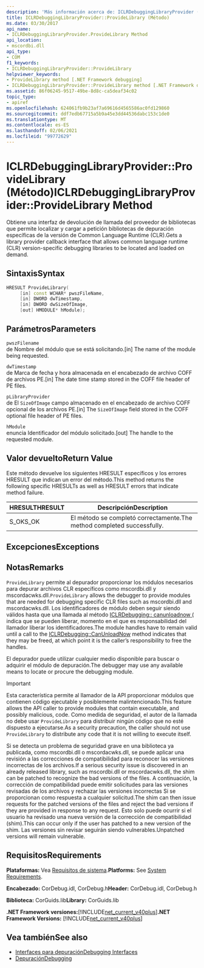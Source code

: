 ```yaml
---
description: 'Más información acerca de: ICLRDebuggingLibraryProvider (::P rovideLibrary (método)'
title: ICLRDebuggingLibraryProvider::ProvideLibrary (Método)
ms.date: 03/30/2017
api_name:
- ICLRDebuggingLibraryProvider.ProvideLibrary Method
api_location:
- mscordbi.dll
api_type:
- COM
f1_keywords:
- ICLRDebuggingLibraryProvider::ProvideLibrary
helpviewer_keywords:
- ProvideLibrary method [.NET Framework debugging]
- ICLRDebuggingLibraryProvider::ProvideLibrary method [.NET Framework debugging]
ms.assetid: 86f06245-9517-49be-8d8c-ca5deaf34c02
topic_type:
- apiref
ms.openlocfilehash: 624061fb9b23af7a69616d4565586ac0fd129860
ms.sourcegitcommit: ddf7edb67715a5b9a45e3dd44536dabc153c1de0
ms.translationtype: MT
ms.contentlocale: es-ES
ms.lasthandoff: 02/06/2021
ms.locfileid: "99772629"
---
```

# <a name="iclrdebugginglibraryproviderprovidelibrary-method"></a><span data-ttu-id="43061-103">ICLRDebuggingLibraryProvider::ProvideLibrary (Método)</span><span class="sxs-lookup"><span data-stu-id="43061-103">ICLRDebuggingLibraryProvider::ProvideLibrary Method</span></span>

<span data-ttu-id="43061-104">Obtiene una interfaz de devolución de llamada del proveedor de bibliotecas que permite localizar y cargar a petición bibliotecas de depuración específicas de la versión de Common Language Runtime (CLR).</span><span class="sxs-lookup"><span data-stu-id="43061-104">Gets a library provider callback interface that allows common language runtime (CLR) version-specific debugging libraries to be located and loaded on demand.</span></span>

## <a name="syntax"></a><span data-ttu-id="43061-105">Sintaxis</span><span class="sxs-lookup"><span data-stu-id="43061-105">Syntax</span></span>

```cpp
HRESULT ProvideLibrary(
     [in] const WCHAR* pwszFileName,
     [in] DWORD dwTimestamp,
     [in] DWORD dwSizeOfImage,
     [out] HMODULE* hModule);
```

## <a name="parameters"></a><span data-ttu-id="43061-106">Parámetros</span><span class="sxs-lookup"><span data-stu-id="43061-106">Parameters</span></span>

`pwszFilename` \
<span data-ttu-id="43061-107">de Nombre del módulo que se está solicitando.</span><span class="sxs-lookup"><span data-stu-id="43061-107">[in] The name of the module being requested.</span></span>

`dwTimestamp` \
<span data-ttu-id="43061-108">de Marca de fecha y hora almacenada en el encabezado de archivo COFF de archivos PE.</span><span class="sxs-lookup"><span data-stu-id="43061-108">[in] The date time stamp stored in the COFF file header of PE files.</span></span>

`pLibraryProvider` \
<span data-ttu-id="43061-109">de El `SizeOfImage` campo almacenado en el encabezado de archivo COFF opcional de los archivos PE.</span><span class="sxs-lookup"><span data-stu-id="43061-109">[in] The `SizeOfImage` field stored in the COFF optional file header of PE files.</span></span>

`hModule` \
<span data-ttu-id="43061-110">enuncia Identificador del módulo solicitado.</span><span class="sxs-lookup"><span data-stu-id="43061-110">[out] The handle to the requested module.</span></span>

## <a name="return-value"></a><span data-ttu-id="43061-111">Valor devuelto</span><span class="sxs-lookup"><span data-stu-id="43061-111">Return Value</span></span>

<span data-ttu-id="43061-112">Este método devuelve los siguientes HRESULT específicos y los errores HRESULT que indican un error del método.</span><span class="sxs-lookup"><span data-stu-id="43061-112">This method returns the following specific HRESULTs as well as HRESULT errors that indicate method failure.</span></span>

|<span data-ttu-id="43061-113">HRESULT</span><span class="sxs-lookup"><span data-stu-id="43061-113">HRESULT</span></span>|<span data-ttu-id="43061-114">Descripción</span><span class="sxs-lookup"><span data-stu-id="43061-114">Description</span></span>|
|-------------|-----------------|
|<span data-ttu-id="43061-115">S_OK</span><span class="sxs-lookup"><span data-stu-id="43061-115">S_OK</span></span>|<span data-ttu-id="43061-116">El método se completó correctamente.</span><span class="sxs-lookup"><span data-stu-id="43061-116">The method completed successfully.</span></span>|

## <a name="exceptions"></a><span data-ttu-id="43061-117">Excepciones</span><span class="sxs-lookup"><span data-stu-id="43061-117">Exceptions</span></span>

## <a name="remarks"></a><span data-ttu-id="43061-118">Notas</span><span class="sxs-lookup"><span data-stu-id="43061-118">Remarks</span></span>

<span data-ttu-id="43061-119">`ProvideLibrary` permite al depurador proporcionar los módulos necesarios para depurar archivos CLR específicos como mscordbi.dll y mscordacwks.dll.</span><span class="sxs-lookup"><span data-stu-id="43061-119">`ProvideLibrary` allows the debugger to provide modules that are needed for debugging specific CLR files such as mscordbi.dll and mscordacwks.dll.</span></span> <span data-ttu-id="43061-120">Los identificadores de módulo deben seguir siendo válidos hasta que una llamada al método [ICLRDebugging:: canunloadnow (](iclrdebugging-canunloadnow-method.md) indica que se pueden liberar, momento en el que es responsabilidad del llamador liberar los identificadores.</span><span class="sxs-lookup"><span data-stu-id="43061-120">The module handles have to remain valid until a call to the [ICLRDebugging::CanUnloadNow](iclrdebugging-canunloadnow-method.md) method indicates that they may be freed, at which point it is the caller’s responsibility to free the handles.</span></span>

<span data-ttu-id="43061-121">El depurador puede utilizar cualquier medio disponible para buscar o adquirir el módulo de depuración.</span><span class="sxs-lookup"><span data-stu-id="43061-121">The debugger may use any available means to locate or procure the debugging module.</span></span>

> [!IMPORTANT]
> <span data-ttu-id="43061-122">Esta característica permite al llamador de la API proporcionar módulos que contienen código ejecutable y posiblemente malintencionado.</span><span class="sxs-lookup"><span data-stu-id="43061-122">This feature allows the API caller to provide modules that contain executable, and possibly malicious, code.</span></span> <span data-ttu-id="43061-123">Como medida de seguridad, el autor de la llamada no debe usar `ProvideLibrary` para distribuir ningún código que no esté dispuesto a ejecutarse.</span><span class="sxs-lookup"><span data-stu-id="43061-123">As a security precaution, the caller should not use `ProvideLibrary` to distribute any code that it is not willing to execute itself.</span></span>
>
> <span data-ttu-id="43061-124">Si se detecta un problema de seguridad grave en una biblioteca ya publicada, como mscordbi.dll o mscordacwks.dll, se puede aplicar una revisión a las correcciones de compatibilidad para reconocer las versiones incorrectas de los archivos.</span><span class="sxs-lookup"><span data-stu-id="43061-124">If a serious security issue is discovered in an already released library, such as mscordbi.dll or mscordacwks.dll, the shim can be patched to recognize the bad versions of the files.</span></span> <span data-ttu-id="43061-125">A continuación, la corrección de compatibilidad puede emitir solicitudes para las versiones revisadas de los archivos y rechazar las versiones incorrectas Si se proporcionan como respuesta a cualquier solicitud.</span><span class="sxs-lookup"><span data-stu-id="43061-125">The shim can then issue requests for the patched versions of the files and reject the bad versions if they are provided in response to any request.</span></span> <span data-ttu-id="43061-126">Esto solo puede ocurrir si el usuario ha revisado una nueva versión de la corrección de compatibilidad (shim).</span><span class="sxs-lookup"><span data-stu-id="43061-126">This can occur only if the user has patched to a new version of the shim.</span></span> <span data-ttu-id="43061-127">Las versiones sin revisar seguirán siendo vulnerables.</span><span class="sxs-lookup"><span data-stu-id="43061-127">Unpatched versions will remain vulnerable.</span></span>

## <a name="requirements"></a><span data-ttu-id="43061-128">Requisitos</span><span class="sxs-lookup"><span data-stu-id="43061-128">Requirements</span></span>

<span data-ttu-id="43061-129">**Plataformas:** Vea [Requisitos de sistema](../../get-started/system-requirements.md).</span><span class="sxs-lookup"><span data-stu-id="43061-129">**Platforms:** See [System Requirements](../../get-started/system-requirements.md).</span></span>

<span data-ttu-id="43061-130">**Encabezado:** CorDebug.idl, CorDebug.h</span><span class="sxs-lookup"><span data-stu-id="43061-130">**Header:** CorDebug.idl, CorDebug.h</span></span>

<span data-ttu-id="43061-131">**Biblioteca:** CorGuids.lib</span><span class="sxs-lookup"><span data-stu-id="43061-131">**Library:** CorGuids.lib</span></span>

<span data-ttu-id="43061-132">**.NET Framework versiones:**[!INCLUDE[net_current_v40plus](../../../../includes/net-current-v40plus-md.md)]</span><span class="sxs-lookup"><span data-stu-id="43061-132">**.NET Framework Versions:** [!INCLUDE[net_current_v40plus](../../../../includes/net-current-v40plus-md.md)]</span></span>

## <a name="see-also"></a><span data-ttu-id="43061-133">Vea también</span><span class="sxs-lookup"><span data-stu-id="43061-133">See also</span></span>

- [<span data-ttu-id="43061-134">Interfaces para depuración</span><span class="sxs-lookup"><span data-stu-id="43061-134">Debugging Interfaces</span></span>](debugging-interfaces.md)
- [<span data-ttu-id="43061-135">Depuración</span><span class="sxs-lookup"><span data-stu-id="43061-135">Debugging</span></span>](index.md)
